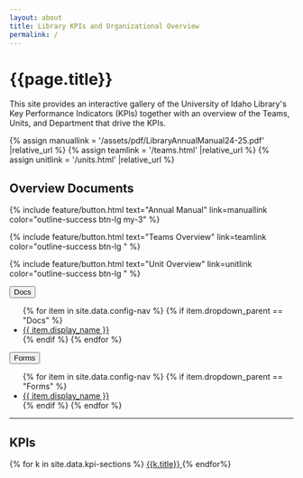 ```yaml
---
layout: about
title: Library KPIs and Organizational Overview
permalink: /
---
```


<div class="row">
<div class="col-md-8 offset-md-2">
<h1>{{page.title}}</h1>

<p>This site provides an interactive gallery of the University of Idaho Library's Key Performance Indicators (KPIs) together with an overview of the Teams, Units, and Department that drive the KPIs.</p>

{% assign manuallink = '/assets/pdf/LibraryAnnualManual24-25.pdf' |relative_url %}
{% assign teamlink = '/teams.html' |relative_url %}
{% assign unitlink = '/units.html' |relative_url %}



<h2>Overview Documents</h2>

{% include feature/button.html text="Annual Manual" link=manuallink color="outline-success btn-lg my-3" %}

{% include feature/button.html text="Teams Overview" link=teamlink color="outline-success btn-lg " %} 

{% include feature/button.html text="Unit Overview" link=unitlink color="outline-success btn-lg " %} 

<button class="btn btn-outline-secondary btn-lg dropdown-toggle" type="button" id="docsDropdown" data-bs-toggle="dropdown" aria-expanded="false">
  Docs
</button>
<ul class="dropdown-menu" aria-labelledby="docsDropdown">
  {% for item in site.data.config-nav %}
    {% if item.dropdown_parent == "Docs" %}
      <li><a class="dropdown-item" href="{{ item.stub | relative_url }}" target="_blank">{{ item.display_name }}</a></li>
    {% endif %}
  {% endfor %}
</ul>
<button class="btn btn-outline-secondary btn-lg dropdown-toggle" type="button" id="docsDropdown" data-bs-toggle="dropdown" aria-expanded="false">
  Forms
</button>
<ul class="dropdown-menu" aria-labelledby="docsDropdown">
  {% for item in site.data.config-nav %}
    {% if item.dropdown_parent == "Forms" %}
      <li><a class="dropdown-item" href="{{ item.stub | relative_url }}" target="_blank">{{ item.display_name }}</a></li>
    {% endif %}
  {% endfor %}
</ul>


<hr>

<h2>KPIs</h2>

{% for k in site.data.kpi-sections %}
                  <a href="{{ k.url | relative_url }}" class="btn btn-outline-primary m-2">
                      <i class="{{k.icon}}"></i>
                      {{k.title}}
                  </a> 
                {% endfor%}

</div>
</div>